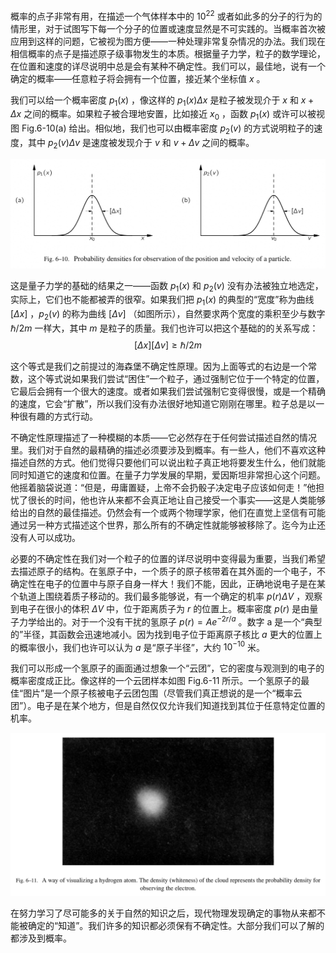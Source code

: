 概率的点子非常有用，在描述一个气体样本中的 $10^{22}$ 或者如此多的分子的行为的情形里，对于试图写下每一个分子的位置或速度显然是不可实践的。当概率首次被应用到这样的问题，它被视为图方便——一种处理非常复杂情况的办法。我们现在相信概率的点子是描述原子级事物发生的本质。根据量子力学，粒子的数学理论，在位置和速度的详尽说明中总是会有某种不确定性。我们可以，最佳地，说有一个确定的概率——任意粒子将会拥有一个位置，接近某个坐标值 $x$ 。

我们可以给一个概率密度 $p_1(x)$ ，像这样的 $p_1(x)\Delta{x}$ 是粒子被发现介于 $x$ 和 $x+\Delta{x}$ 之间的概率。如果粒子被合理地安置，比如接近 $x_0$ ，函数 $p_1(x)$ 或许可以被视图 Fig.6-10(a) 给出。相似地，我们也可以由概率密度 $p_2(v)$ 的方式说明粒子的速度，其中 $p_2(v)\Delta{v}$ 是速度被发现介于 $v$ 和 $v+\Delta{v}$ 之间的概率。

![一个粒子的位置和速度的观测形成的概率密度视图](/assets/volume-1/fig-6-10.png)

这是量子力学的基础的结果之一——函数 $p_1(x)$ 和 $p_2(v)$ 没有办法被独立地选定，实际上，它们也不能都被弄的很窄。如果我们把 $p_1(x)$ 的典型的“宽度”称为曲线 $[\Delta{x}]$ ，$p_2(v)$ 的称为曲线 $[\Delta{v}]$ （如图所示），自然要求两个宽度的乘积至少与数字 $\hslash/2m$ 一样大，其中 $m$ 是粒子的质量。我们也许可以把这个基础的的关系写成：
$$[\Delta{x}] [\Delta{v}]\geq{\hslash/2m}$$

这个等式是我们之前提过的海森堡不确定性原理。因为上面等式的右边是一个常数，这个等式说如果我们尝试“困住”一个粒子，通过强制它位于一个特定的位置，它最后会拥有一个很大的速度。或者如果我们尝试强制它变得很慢，或是一个精确的速度，它会“扩散”，所以我们没有办法很好地知道它刚刚在哪里。粒子总是以一种很有趣的方式行动。

不确定性原理描述了一种模糊的本质——它必然存在于任何尝试描述自然的情况里。我们对于自然的最精确的描述必须要涉及到概率。有一些人，他们不喜欢这种描述自然的方式。他们觉得只要他们可以说出粒子真正地将要发生什么，他们就能同时知道它的速度和位置。在量子力学发展的早期，爱因斯坦非常担心这个问题。他摇着脑袋说道：“但是，毋庸置疑，上帝不会扔骰子决定电子应该如何走！”他担忧了很长的时间，他也许从来都不会真正地让自己接受一个事实——这是人类能够给出的自然的最佳描述。仍然会有一个或两个物理学家，他们在直觉上坚信有可能通过另一种方式描述这个世界，那么所有的不确定性就能够被移除了。迄今为止还没有人可以成功。

必要的不确定性在我们对一个粒子的位置的详尽说明中变得最为重要，当我们希望去描述原子的结构。在氢原子中，一个质子的原子核带着在其外面的一个电子，不确定性在电子的位置中与原子自身一样大！我们不能，因此，正确地说电子是在某个轨道上围绕着质子移动的。我们最多能够说，有一个确定的机率 $p(r)\Delta{V}$ ，观察到电子在很小的体积 $\Delta{V}$ 中，位于距离质子为 $r$ 的位置上。概率密度 $p(r)$ 是由量子力学给出的。对于一个没有干扰的氢原子 $p(r)=Ae^{-2r/a}$ 。数字 a 是一个“典型的”半径，其函数会迅速地减小。因为找到电子位于距离原子核比 $a$ 更大的位置上的概率很小，我们也许可以认为 $a$ 是“原子半径”，大约 $10^{-10}$ 米。

我们可以形成一个氢原子的画面通过想象一个“云团”，它的密度与观测到的电子的概率密度成正比。像这样的一个云团样本如图 Fig.6-11 所示。一个氢原子的最佳“图片”是一个原子核被电子云团包围（尽管我们真正想说的是一个“概率云团”）。电子是在某个地方，但是自然仅仅允许我们知道找到其位于任意特定位置的机率。

![可视化氢原子的一个方式。云团的密度（白色部分）表示观测到的电子的概率密度。](/assets/volume-1/fig-6-11.png)

在努力学习了尽可能多的关于自然的知识之后，现代物理发现确定的事物从来都不能被确定的“知道”。我们许多的知识都必须保有不确定性。大部分我们可以了解的都涉及到概率。

